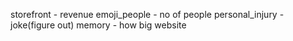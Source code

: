storefront - revenue
emoji_people  - no of people
personal_injury - joke(figure out)
memory - how big website